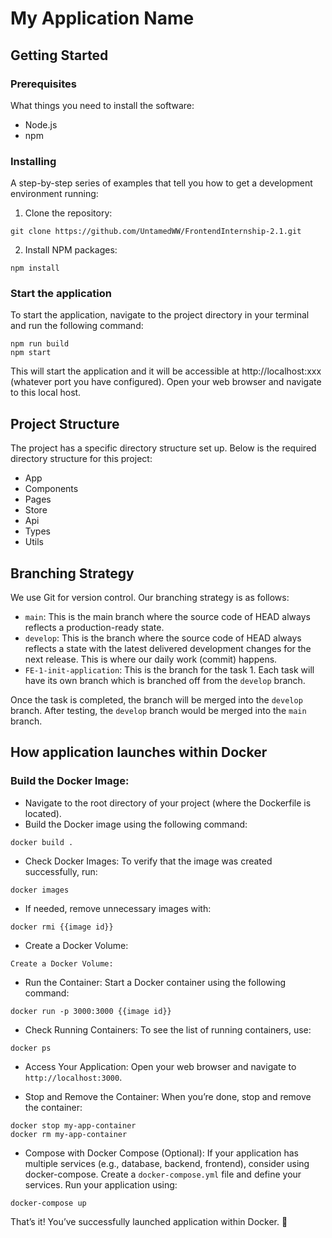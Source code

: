 # My Application Name

## Getting Started

### Prerequisites

What things you need to install the software:

- Node.js
- npm

### Installing

A step-by-step series of examples that tell you how to get a development environment running:

1. Clone the repository:

```
git clone https://github.com/UntamedWW/FrontendInternship-2.1.git
```

2. Install NPM packages:

```
npm install
```

### Start the application

To start the application, navigate to the project directory in your terminal and run the following command:

```
npm run build
npm start
```

This will start the application and it will be accessible at http://localhost:xxx (whatever port you have configured).
Open your web browser and navigate to this local host.

## Project Structure

The project has a specific directory structure set up. Below is the required directory structure for this project:

- App
- Components
- Pages
- Store
- Api
- Types
- Utils

## Branching Strategy

We use Git for version control. Our branching strategy is as follows:

- `main`: This is the main branch where the source code of HEAD always reflects a production-ready state.
- `develop`: This is the branch where the source code of HEAD always reflects a state with the latest delivered development changes for the next release. This is where our daily work (commit) happens.
- `FE-1-init-application`: This is the branch for the task 1. Each task will have its own branch which is branched off from the `develop` branch.

Once the task is completed, the branch will be merged into the `develop` branch. After testing, the `develop` branch would be merged into the `main` branch.

## How application launches within Docker

### Build the Docker Image:

- Navigate to the root directory of your project (where the Dockerfile is located).
- Build the Docker image using the following command:

```
docker build .
```

- Check Docker Images:
  To verify that the image was created successfully, run:

```
docker images
```

- If needed, remove unnecessary images with:

```
docker rmi {{image id}}
```

- Create a Docker Volume:

```
Create a Docker Volume:
```

- Run the Container:
  Start a Docker container using the following command:

```
docker run -p 3000:3000 {{image id}}
```

- Check Running Containers:
  To see the list of running containers, use:

```
docker ps
```

- Access Your Application:
  Open your web browser and navigate to `http://localhost:3000`.

- Stop and Remove the Container:
  When you’re done, stop and remove the container:

```
docker stop my-app-container
docker rm my-app-container
```

- Compose with Docker Compose (Optional):
  If your application has multiple services (e.g., database, backend, frontend), consider using docker-compose.
  Create a `docker-compose.yml` file and define your services.
  Run your application using:

```
docker-compose up
```

That’s it! You’ve successfully launched application within Docker. 🚀
